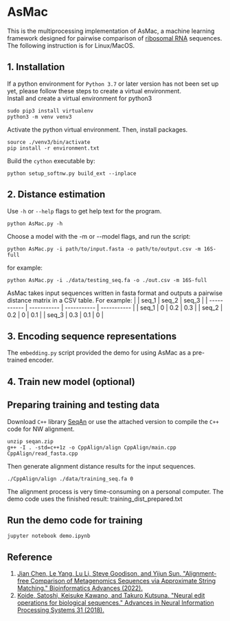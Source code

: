 # AsMac
This is the multiprocessing implementation of AsMac, a machine learning framework designed for pairwise comparison of [ribosomal RNA](https://en.wikipedia.org/wiki/Ribosomal_RNA) sequences. The following instruction is for Linux/MacOS.<br /> 

## 1. Installation
If a python environment for `Python 3.7` or later version has not been set up yet, please follow these steps to create a virtual environment.<br />
Install and create a virtual environment for python3
```
sudo pip3 install virtualenv
python3 -m venv venv3
```

Activate the python virtual environment. Then, install packages.<br />
```
source ./venv3/bin/activate
pip install -r environment.txt
```
Build the `cython` executable by:
```
python setup_softnw.py build_ext --inplace
```

## 2. Distance estimation
Use `-h` or `--help` flags to get help text for the program.<br />
```
python AsMac.py -h
```
Choose a model with the -m or --model flags, and run the script:
```
python AsMac.py -i path/to/input.fasta -o path/to/output.csv -m 16S-full
```
for example:
```
python AsMac.py -i ./data/testing_seq.fa -o ./out.csv -m 16S-full
```

AsMac takes input sequences written in fasta format and outputs a pairwise distance matrix in a CSV table. For example:
|       | seq_1 | seq_2 | seq_3 | 
| ----------- | ----------- | ----------- | ----------- | 
| seq_1 | 0   | 0.2   | 0.3 | 
| seq_2 | 0.2   | 0   | 0.1 | 
| seq_3 | 0.3   | 0.1   | 0 |

## 3. Encoding sequence representations
The `embedding.py` script provided the demo for using AsMac as a pre-trained encoder.

## 4. Train new model (optional)
## Preparing training and testing data
Download `C++` library [SeqAn](https://github.com/seqan/seqan) or use the attached version to compile the `C++` code for NW alignment.
```
unzip seqan.zip
g++ -I . -std=c++1z -o CppAlign/align CppAlign/main.cpp CppAlign/read_fasta.cpp
```

Then generate alignment distance results for the input sequences.
```
./CppAlign/align ./data/training_seq.fa 0
```
The alignment process is very time-consuming on a personal computer. The demo code uses the finished result: training_dist_prepared.txt

## Run the demo code for training
```
jupyter notebook demo.ipynb
```


## Reference
1. [Jian Chen, Le Yang, Lu Li, Steve Goodison, and Yijun Sun. "Alignment-free Comparison of Metagenomics Sequences via Approximate String Matching." Bioinformatics Advances (2022).](https://academic.oup.com/bioinformaticsadvances/advance-article/doi/10.1093/bioadv/vbac077/6767843)<br />
2. [Koide, Satoshi, Keisuke Kawano, and Takuro Kutsuna. "Neural edit operations for biological sequences." Advances in Neural Information Processing Systems 31 (2018).](https://proceedings.neurips.cc/paper/2018/hash/d0921d442ee91b896ad95059d13df618-Abstract.html)

